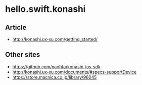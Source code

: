hello.swift.konashi
===================


Article
-------

- http://konashi.ux-xu.com/getting_started/


Other sites
-----------

- https://github.com/naohta/konashi-ios-sdk
- http://konashi.ux-xu.com/documents/#specs-supportDevice
- https://store.macnica.co.jp/library/96045

